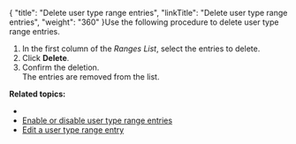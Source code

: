 {
    "title": "Delete user type range entries",
    "linkTitle": "Delete user type range entries",
    "weight": "360"
}Use the following procedure to delete user type range entries.

1.  In the first column of the *Ranges List*, select the entries to delete.
2.  Click **Delete**.
3.  Confirm the deletion.  
    The entries are removed from the list.

**Related topics:**

-   []()
-   [Enable or disable user type range entries](../t_st_enable_disable_user_type_range_entries)
-   [Edit a user type range entry](../t_st_edit_user_type_range_entry)

